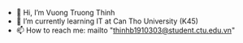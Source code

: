 - 👋 Hi, I’m Vuong Truong Thinh
- 🌱 I’m currently learning IT at Can Tho University (K45)
- 📫 How to reach me: mailto "thinhb1910303@student.ctu.edu.vn"

<!---
vtthinh17/vtthinh17 is a ✨ special ✨ repository because its `README.md` (this file) appears on your GitHub profile.
You can click the Preview link to take a look at your changes.
--->
